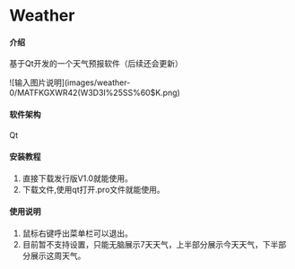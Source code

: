 # Weather

#### 介绍
基于Qt开发的一个天气预报软件（后续还会更新）

![输入图片说明](images/weather-0/MATFKGXWR42(W3D3I%25SS%60$K.png)

#### 软件架构
Qt


#### 安装教程

1.  直接下载发行版V1.0就能使用。
2.  下载文件,使用qt打开.pro文件就能使用。
#### 使用说明

1.  鼠标右键呼出菜单栏可以退出。
2.  目前暂不支持设置，只能无脑展示7天天气，上半部分展示今天天气，下半部分展示这周天气。
